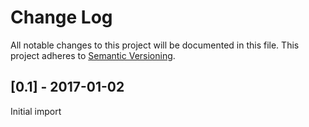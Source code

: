 # Change Log
All notable changes to this project will be documented in this file.
This project adheres to [Semantic Versioning](http://semver.org/).


## [0.1] - 2017-01-02
Initial import
